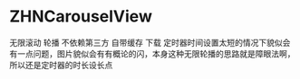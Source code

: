 # ZHNCarouselView
无限滚动 轮播 不依赖第三方 自带缓存 下载
定时器时间设置太短的情况下貌似会有一点问题，图片貌似会有有概论的闪，本身这种无限轮播的思路就是障眼法啊，所以还是定时器的时长设长点
